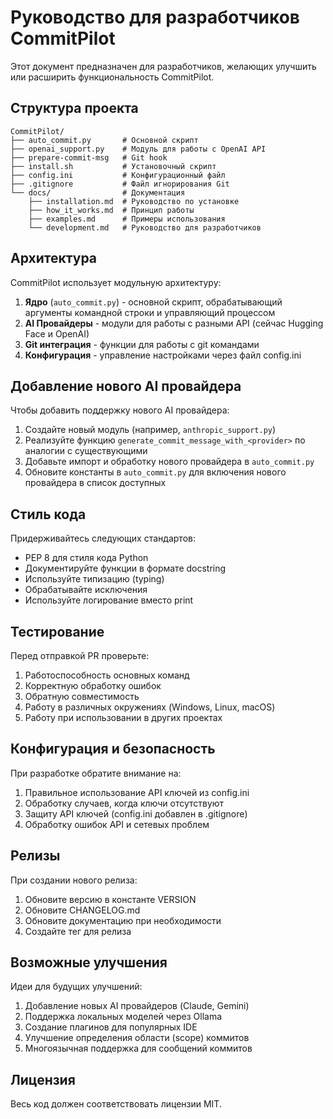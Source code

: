 # Руководство для разработчиков CommitPilot

Этот документ предназначен для разработчиков, желающих улучшить или расширить функциональность CommitPilot.

## Структура проекта

```
CommitPilot/
├── auto_commit.py       # Основной скрипт
├── openai_support.py    # Модуль для работы с OpenAI API
├── prepare-commit-msg   # Git hook
├── install.sh           # Установочный скрипт
├── config.ini           # Конфигурационный файл
├── .gitignore           # Файл игнорирования Git
└── docs/                # Документация
    ├── installation.md  # Руководство по установке
    ├── how_it_works.md  # Принцип работы
    ├── examples.md      # Примеры использования
    └── development.md   # Руководство для разработчиков
```

## Архитектура

CommitPilot использует модульную архитектуру:

1. **Ядро** (`auto_commit.py`) - основной скрипт, обрабатывающий аргументы командной строки и управляющий процессом
2. **AI Провайдеры** - модули для работы с разными API (сейчас Hugging Face и OpenAI)
3. **Git интеграция** - функции для работы с git командами
4. **Конфигурация** - управление настройками через файл config.ini

## Добавление нового AI провайдера

Чтобы добавить поддержку нового AI провайдера:

1. Создайте новый модуль (например, `anthropic_support.py`)
2. Реализуйте функцию `generate_commit_message_with_<provider>` по аналогии с существующими
3. Добавьте импорт и обработку нового провайдера в `auto_commit.py`
4. Обновите константы в `auto_commit.py` для включения нового провайдера в список доступных

## Стиль кода

Придерживайтесь следующих стандартов:

-   PEP 8 для стиля кода Python
-   Документируйте функции в формате docstring
-   Используйте типизацию (typing)
-   Обрабатывайте исключения
-   Используйте логирование вместо print

## Тестирование

Перед отправкой PR проверьте:

1. Работоспособность основных команд
2. Корректную обработку ошибок
3. Обратную совместимость
4. Работу в различных окружениях (Windows, Linux, macOS)
5. Работу при использовании в других проектах

## Конфигурация и безопасность

При разработке обратите внимание на:

1. Правильное использование API ключей из config.ini
2. Обработку случаев, когда ключи отсутствуют
3. Защиту API ключей (config.ini добавлен в .gitignore)
4. Обработку ошибок API и сетевых проблем

## Релизы

При создании нового релиза:

1. Обновите версию в константе VERSION
2. Обновите CHANGELOG.md
3. Обновите документацию при необходимости
4. Создайте тег для релиза

## Возможные улучшения

Идеи для будущих улучшений:

1. Добавление новых AI провайдеров (Claude, Gemini)
2. Поддержка локальных моделей через Ollama
3. Создание плагинов для популярных IDE
4. Улучшение определения области (scope) коммитов
5. Многоязычная поддержка для сообщений коммитов

## Лицензия

Весь код должен соответствовать лицензии MIT.
